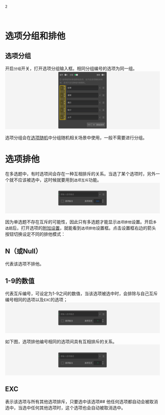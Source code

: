 ```index
2
```
```tag

```
```summary

```
# 选项分组和排他

## 选项分组
开启`分组`开关，打开选项分组输入框。相同分组编号的选项为同一组。
<img src='../../assets/snapshots/node-setting/answer-choices/group.png'>

选项分组会在[选项随机](../../11nodeSettings/05questionGeneralSetting/05randomOption.md)中分组随机相关场景中使用，一般不需要进行分组。

# 选项排他

在多选题中，有时选项间会存在一种互相排斥的关系。当选了某个选项时，另外一个就不应该被选中，这时候就要用到`选项互斥`功能。
<img src='../../assets/snapshots/node-setting/answer-choices/exclusive/exclusive.png'>

因为单选题不存在互斥的可能性，因此只有多选题才能显示`选项排他`设置。开启`多选题`后，打开选项的[附加设置](../../11nodeSettings/03optionSetting/06additionalSetting.md)，就能看到`选项排他`设置框。点击设置框右边的箭头按钮切换设定不同的排他模式：
## N（或Null）
代表该选项不排他。

## 1-9的数值
代表互斥编号，可设定为1-9之间的数值，当该选项被选中时，会排除与自己互斥编号相同的选项以及`EXC`的选项；
<img src='../../assets/snapshots/node-setting/answer-choices/exclusive/group-exclusive.png'>

如下图，选项排他编号相同的选项间具有互相排斥的关系。
<img src='../../assets/snapshots/node-setting/answer-choices/exclusive/group-exclusive.png'>

## EXC
表示该选项与所有其他选项排斥，只要选中该选项## 他任何选项都自动会被取消选中，当选中任何其他选项时，这个选项也会自动被取消选中。


